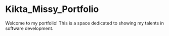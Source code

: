 # Kikta_Missy_Portfolio
Welcome to my portfolio! This is a space dedicated to showing my talents in software development.
